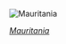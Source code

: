 
![Mauritania](https://www.gstatic.com/prettyearth/assets/full/1107.jpg)

*[Mauritania](https://www.google.com/maps/@21.26842,-11.109281,10z/data=!3m1!1e3)*
